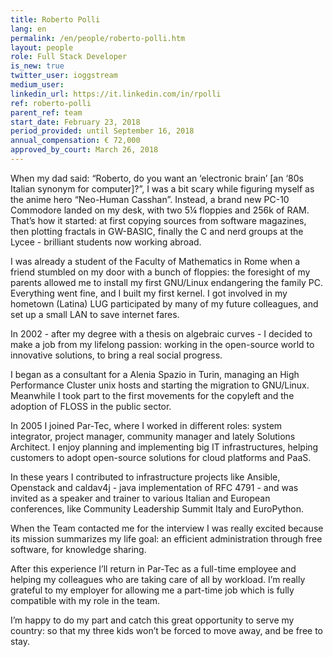 ```yaml
---
title: Roberto Polli
lang: en
permalink: /en/people/roberto-polli.htm
layout: people
role: Full Stack Developer
is_new: true
twitter_user: ioggstream
medium_user:
linkedin_url: https://it.linkedin.com/in/rpolli
ref: roberto-polli
parent_ref: team
start_date: February 23, 2018
period_provided: until September 16, 2018
annual_compensation: € 72,000
approved_by_court: March 26, 2018
---
```

When my dad said: “Roberto, do you want an ‘electronic brain’ [an ‘80s Italian synonym for computer]?”, I was a bit scary while figuring myself as the anime hero “Neo-Human Casshan”. Instead, a brand new PC-10 Commodore landed on my desk, with two 5¼ floppies and 256k of RAM.
That’s how it started: at first copying sources from software magazines, then plotting fractals in GW-BASIC, finally the C and nerd groups at the Lycee - brilliant students now working abroad.

I was already a student of the Faculty of Mathematics in Rome when a friend stumbled on my door with a bunch of floppies: the foresight of my parents allowed me to install my first GNU/Linux endangering the family PC. Everything went fine, and I built my first kernel. I got involved in my hometown (Latina) LUG participated by many of my future colleagues, and set up a small LAN to save internet fares.

In 2002 - after my degree  with a thesis on algebraic curves - I decided to make a job from my lifelong passion: working in the open-source world to innovative solutions, to bring a real social progress. 

I began as a consultant for a Alenia Spazio in Turin, managing an High Performance Cluster unix hosts and starting the migration to GNU/Linux. Meanwhile I took part to the first movements for the copyleft and the adoption of FLOSS in the public sector.

In 2005 I joined Par-Tec, where I worked in different roles: system integrator, project manager, community manager and lately Solutions Architect. I enjoy planning and implementing big IT infrastructures, helping customers to adopt open-source solutions for cloud platforms and PaaS.

In these years I contributed to infrastructure projects like Ansible, Openstack and caldav4j -  java implementation of RFC 4791 - and was invited as a speaker and trainer to various Italian and European conferences, like Community Leadership Summit Italy and EuroPython. 

When the Team contacted me for the interview I was really excited because its mission summarizes my life goal: an efficient administration through free software, for knowledge sharing. 

After this experience I’ll return in Par-Tec as a full-time employee and helping my colleagues who are taking care of all by workload. I’m really grateful to my employer for allowing me a part-time job which is fully compatible with my role in the team.

I’m happy to do my part and catch this great opportunity to serve my country: so that my three kids won’t be forced to move away, and be free to stay.
